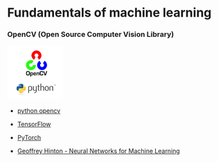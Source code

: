 # Fundamentals of machine learning

### OpenCV (Open Source Computer Vision Library)

![](/imgs/mldl/RequirementTutorial/opencv_python.png?raw=true)
- [python opencv](/root/mldl/RequirementTutorial/OpenCV/PracticalPythonOpenCV/README.md)

- [TensorFlow](/root/mldl/RequirementTutorial/Tensorflow/README.md)

- [PyTorch](/root/mldl/RequirementTutorial/PyTorch/README.md)

- [Geoffrey Hinton - Neural Networks for Machine Learning](/root/mldl/RequirementTutorial/NeuralNetworksforMachineLearning/Neural_Networks_for_Machine_Learning.md)

